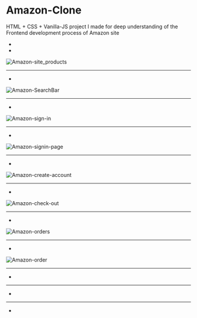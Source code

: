# Amazon-Clone
HTML + CSS + Vanilla-JS project I made for deep understanding of the Frontend development process of Amazon site

-
-
![Amazon-site_products](https://github.com/user-attachments/assets/3f681afd-0a2d-4fa7-9e77-a01fa5817c9b)

----------------------------------------------------------------------------------------------------------------------------------------------------------------------------
-

![Amazon-SearchBar](https://github.com/user-attachments/assets/1b228fd9-b9fc-4c61-bc7a-6cb6301276ae)

----------------------------------------------------------------------------------------------------------------------------------------------------------------------------
-

![Amazon-sign-in](https://github.com/user-attachments/assets/f87c393f-e592-4bde-8208-7fc421c5be33)

----------------------------------------------------------------------------------------------------------------------------------------------------------------------------
-

![Amazon-signin-page](https://github.com/user-attachments/assets/5da7129c-5303-4295-85fb-1d249e7099aa)

----------------------------------------------------------------------------------------------------------------------------------------------------------------------------
-

![Amazon-create-account](https://github.com/user-attachments/assets/0c4f14b5-51b1-4e60-a82f-e3ecf4b8907f)

----------------------------------------------------------------------------------------------------------------------------------------------------------------------------
-

![Amazon-check-out](https://github.com/user-attachments/assets/39a7b03b-7a31-49af-9089-27ef062f6685)

----------------------------------------------------------------------------------------------------------------------------------------------------------------------------
-
![Amazon-orders](https://github.com/user-attachments/assets/c098da41-5fa1-40bf-ac3d-83fd444b9913)

----------------------------------------------------------------------------------------------------------------------------------------------------------------------------
-
![Amazon-order](https://github.com/user-attachments/assets/d2b67acc-0c63-410c-8e9b-4d0b3ec99197)

----------------------------------------------------------------------------------------------------------------------------------------------------------------------------
-

----------------------------------------------------------------------------------------------------------------------------------------------------------------------------
-

----------------------------------------------------------------------------------------------------------------------------------------------------------------------------
-



